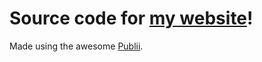 # Source code for [my website](https://dill.moe)!

Made using the awesome [Publii](https://getpublii.com).